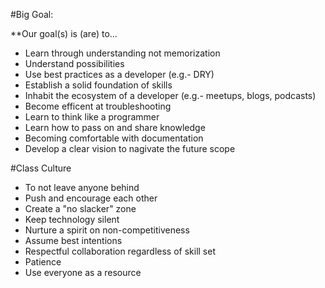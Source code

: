 #Big Goal:

**Our goal(s) is (are) to... 

* Learn through understanding not memorization
* Understand possibilities
* Use best practices as a developer (e.g.- DRY)
* Establish a solid foundation of skills
* Inhabit the ecosystem of a developer (e.g.- meetups, blogs, podcasts)
* Become efficent at troubleshooting
* Learn to think like a programmer
* Learn how to pass on and share knowledge
* Becoming comfortable with documentation
* Develop a clear vision to nagivate the future scope


#Class Culture

* To not leave anyone behind
* Push and encourage each other
* Create a "no slacker" zone
* Keep technology silent
* Nurture a spirit on non-competitiveness
* Assume best intentions
* Respectful collaboration regardless of skill set
* Patience
* Use everyone as a resource
